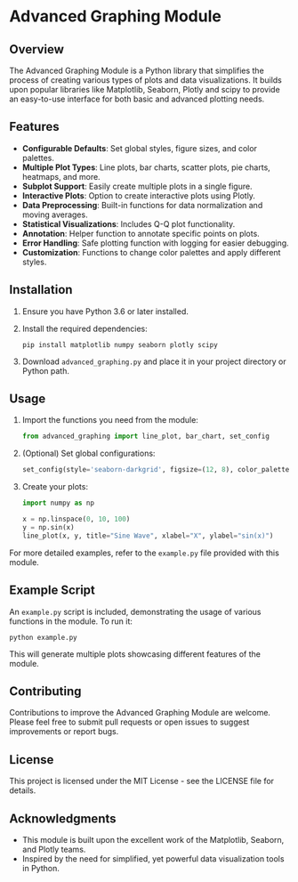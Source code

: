 # Advanced Graphing Module

## Overview

The Advanced Graphing Module is a Python library that simplifies the process of creating various types of plots and data visualizations. It builds upon popular libraries like Matplotlib, Seaborn, Plotly and scipy to provide an easy-to-use interface for both basic and advanced plotting needs.

## Features

- **Configurable Defaults**: Set global styles, figure sizes, and color palettes.
- **Multiple Plot Types**: Line plots, bar charts, scatter plots, pie charts, heatmaps, and more.
- **Subplot Support**: Easily create multiple plots in a single figure.
- **Interactive Plots**: Option to create interactive plots using Plotly.
- **Data Preprocessing**: Built-in functions for data normalization and moving averages.
- **Statistical Visualizations**: Includes Q-Q plot functionality.
- **Annotation**: Helper function to annotate specific points on plots.
- **Error Handling**: Safe plotting function with logging for easier debugging.
- **Customization**: Functions to change color palettes and apply different styles.

## Installation

1. Ensure you have Python 3.6 or later installed.
2. Install the required dependencies:

   ```
   pip install matplotlib numpy seaborn plotly scipy
   ```

3. Download `advanced_graphing.py` and place it in your project directory or Python path.

## Usage

1. Import the functions you need from the module:

   ```python
   from advanced_graphing import line_plot, bar_chart, set_config
   ```

2. (Optional) Set global configurations:

   ```python
   set_config(style='seaborn-darkgrid', figsize=(12, 8), color_palette='Set2')
   ```

3. Create your plots:

   ```python
   import numpy as np

   x = np.linspace(0, 10, 100)
   y = np.sin(x)
   line_plot(x, y, title="Sine Wave", xlabel="X", ylabel="sin(x)")
   ```

For more detailed examples, refer to the `example.py` file provided with this module.

## Example Script

An `example.py` script is included, demonstrating the usage of various functions in the module. To run it:

```
python example.py
```

This will generate multiple plots showcasing different features of the module.

## Contributing

Contributions to improve the Advanced Graphing Module are welcome. Please feel free to submit pull requests or open issues to suggest improvements or report bugs.

## License

This project is licensed under the MIT License - see the LICENSE file for details.

## Acknowledgments

- This module is built upon the excellent work of the Matplotlib, Seaborn, and Plotly teams.
- Inspired by the need for simplified, yet powerful data visualization tools in Python.
